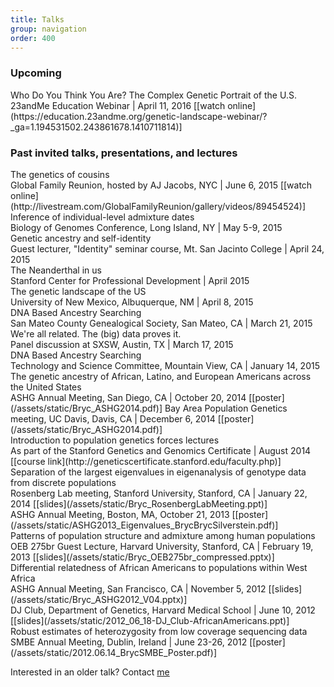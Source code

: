 ```yaml
---
title: Talks
group: navigation
order: 400
---
```

### Upcoming

<div class="title">Who Do You Think You Are? The Complex Genetic Portrait of the U.S.</div>
23andMe Education Webinar | April 11, 2016 [[watch online](https://education.23andme.org/genetic-landscape-webinar/?_ga=1.194531502.243861678.1410711814)]

### Past invited talks, presentations, and lectures

<div class="title">The genetics of cousins</div>
Global Family Reunion, hosted by AJ Jacobs, NYC | June 6, 2015 [[watch online](http://livestream.com/GlobalFamilyReunion/gallery/videos/89454524)]

<div class="title">Inference of individual-level admixture dates</div>
Biology of Genomes Conference, Long Island, NY | May 5-9, 2015

<div class="title">Genetic ancestry and self-identity</div>
Guest lecturer, "Identity" seminar course, Mt. San Jacinto College | April 24, 2015 

<div class="title">The Neanderthal in us</div>
Stanford Center for Professional Development | April 2015

<div class="title">The genetic landscape of the US</div>
University of New Mexico, Albuquerque, NM | April 8, 2015

<div class="title">DNA Based Ancestry Searching</div>
San Mateo County Genealogical Society, San Mateo, CA | March 21, 2015

<div class="title">We're all related. The (big) data proves it.</div>
Panel discussion at SXSW, Austin, TX | March 17, 2015

<div class="title">DNA Based Ancestry Searching</div>
Technology and Science Committee, Mountain View, CA | January 14, 2015

<div class="title">The genetic ancestry of African, Latino, and European Americans across the United States</div>
ASHG Annual Meeting, San Diego, CA | October 20, 2014 
[[poster](/assets/static/Bryc_ASHG2014.pdf)]  
Bay Area Population Genetics meeting, UC Davis, Davis, CA | December 6, 2014 [[poster](/assets/static/Bryc_ASHG2014.pdf)]

<div class="title">Introduction to population genetics forces lectures</div>
As part of the Stanford Genetics and Genomics Certificate | August 2014 
[[course link](http://geneticscertificate.stanford.edu/faculty.php)]

<div class="title">Separation of the largest eigenvalues in eigenanalysis of genotype 
data from discrete populations</div>
Rosenberg Lab meeting, Stanford University, Stanford, CA | January 22, 2014 
[[slides](/assets/static/Bryc_RosenbergLabMeeting.ppt)]
<br/>ASHG Annual Meeting, Boston, MA, October 21, 2013 
[[poster](/assets/static/ASHG2013_Eigenvalues_BrycBrycSilverstein.pdf)]

<div class="title">Patterns of population structure and admixture among human 
populations</div>
OEB 275br Guest Lecture, Harvard University, Stanford, CA | February 19, 2013 
[[slides](/assets/static/Bryc_OEB275br_compressed.pptx)]

<div class="title">Differential relatedness of African Americans to populations within
West Africa</div>
ASHG Annual Meeting, San Francisco, CA | November 5, 2012 
[[slides](/assets/static/Bryc_ASHG2012_V04.pptx)]
<br/>DJ Club, Department of Genetics, Harvard Medical School | June 10, 2012 
[[slides](/assets/static/2012_06_18-DJ_Club-AfricanAmericans.ppt)]

<div class="title">Robust estimates of heterozygosity from low coverage sequencing 
data</div>
SMBE Annual Meeting, Dublin, Ireland | June 23-26, 2012 
[[poster](/assets/static/2012.06.14_BrycSMBE_Poster.pdf)]

Interested in an older talk? Contact [me](/contact/)
